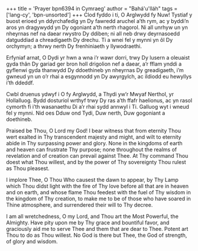 +++
title = 'Prayer bpn6394 in Cymraeg'
author = "Bahá'u'lláh"
tags = ['lang-cy', 'bpn-unsorted']
+++
Clod fyddo i ti, O Arglwydd fy Nuw! Tystiaf y buost erioed yn ddyrchafedig yn Dy fawredd aruchel a’th rym, ac y byddi’n aros yn dragywydd yn Dy ogoniant a’th nerth rhagorol. Ni all unrhyw un yn nheyrnas nef na daear rwystro Dy ddiben; ni all neb drwy deyrnasoedd datguddiad a chreadigaeth Dy drechu. Ti a wnei fel y mynni yn ôl Dy orchymyn; a thrwy nerth Dy frenhiniaeth y llywodraethi.

Erfyniaf arnat, O Dydi yr hwn a wna i’r wawr dorri, trwy Dy lusern a oleuaist gyda thân Dy gariad ger bron holl drigolion nef a daear, a’r fflam ynddi a gyflenwi gyda thanwydd Dy ddoethineb yn nheyrnas Dy greadigaeth, i’m gwneud yn un o’r rhai a esgynnodd yn Dy awyrgylch, ac ildiodd eu hewyllys i’th ddeddf.



Cwbl druenus ydwyf i O fy Arglwydd, a Thydi yw’r Mwyaf Nerthol, yr Hollalluog. Bydd dosturiol wrthyf trwy Dy ras a’th ffafr haelionus, ac yn rasol cymorth fi i’th wasanaethu Di a’r rhai sydd annwyl i Ti. Galluog wyt i wneud fel y mynni. Nid oes Dduw ond Tydi, Duw nerth, Duw gogoniant a doethineb.

Praised be Thou, O Lord my God! I bear witness that from eternity Thou wert exalted in Thy transcendent majesty and might, and wilt to eternity abide in Thy surpassing power and glory. None in the kingdoms of earth and heaven can frustrate Thy purpose; none throughout the realms of revelation and of creation can prevail against Thee. At Thy command Thou doest what Thou willest, and by the power of Thy sovereignty Thou rulest as Thou pleasest.

I implore Thee, O Thou Who causest the dawn to appear, by Thy Lamp which Thou didst light with the fire of Thy love before all that are in heaven and on earth, and whose flame Thou feedest with the fuel of Thy wisdom in the kingdom of Thy creation, to make me to be of those who have soared in Thine atmosphere, and surrendered their will to Thy decree.

I am all wretchedness, O my Lord, and Thou art the Most Powerful, the Almighty. Have pity upon me by Thy grace and bountiful favor, and graciously aid me to serve Thee and them that are dear to Thee. Potent art Thou to do as Thou willest. No God is there but Thee, the God of strength, of glory and wisdom.
